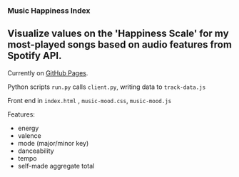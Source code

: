 ### Music Happiness Index
## Visualize values on the 'Happiness Scale' for my most-played songs based on audio features from Spotify API.

Currently on [GitHub Pages](https://jamessoole.github.io).

Python scripts `run.py` calls `client.py`, writing data to `track-data.js`

Front end in `index.html` , `music-mood.css`, `music-mood.js`

Features: 
- energy
- valence
- mode (major/minor key)
- danceability
- tempo
- self-made aggregate total
